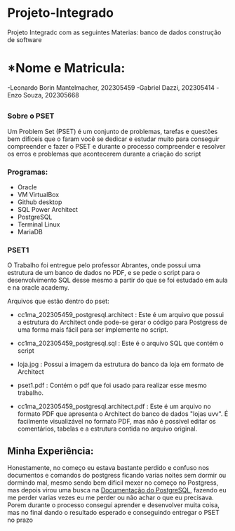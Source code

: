 # Projeto-Integrado
Projeto Integradc com as seguintes Materias: banco de dados construção de software

# *Nome e Matricula:
-Leonardo Borin Mantelmacher, 202305459
-Gabriel Dazzi, 202305414
-Enzo Souza, 202305668
##


### Sobre o PSET
Um Problem Set (PSET) é um conjunto de problemas, tarefas e questões bem dificeis que o faram você se dedicar e estudar muito para conseguir compreender e fazer o PSET e durante o processo compreender e resolver os erros e problemas que acontecerem durante a criação do script 

### Programas:
- Oracle
- VM VirtualBox
- Github desktop
- SQL Power Architect
- PostgreSQL
- Terminal Linux
- MariaDB

### PSET1
O Trabalho foi entregue pelo professor Abrantes, onde possui uma estrutura de um banco de dados  no PDF, e se pede o script para o desenvolvimento SQL desse mesmo a partir do que se foi estudado em aula e na oracle academy.

Arquivos que estão dentro do pset:
- cc1ma_202305459_postgresql.architect
: Este é um arquivo que possui a estrutura do Architect onde pode-se gerar o código para Postgress de uma forma mais fácil para ser implemente no script.

- cc1ma_202305459_postgresql.sql
: Este é o arquivo SQL que contém o script

- loja.jpg
: Possui a imagem da estrutura do banco da loja em formato de Architect

- pset1.pdf
: Contém o pdf que foi usado para realizar esse mesmo trabalho.

- cc1ma_202305459_postgresql.architect.pdf
: Este é um arquivo no formato PDF que apresenta o Architect do banco de dados "lojas uvv". É facilmente visualizável no formato PDF, mas não é possível editar os comentários, tabelas e a estrutura contida no arquivo original.

## Minha Experiência:
Honestamente, no começo eu estava bastante perdido e confuso nos documentos e comandos do postgress ficando varias noites sem dormir ou dormindo mal, mesmo sendo bem dificil mexer no começo no Postgress, mas depois virou uma busca na [Documentação do PostgreSQL](https://www.postgresql.org/files/documentation/pdf/15/postgresql-15-A4.pdf), fazendo eu me perder varias vezes eu me perder ou não achar o que eu precisava. Porem durante o processo consegui aprender e desenvolver muita coisa, mas no final dando o resultado esperado e conseguindo entregar o PSET no prazo
